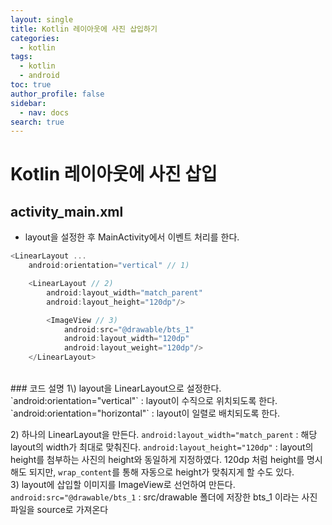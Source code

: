 ```yaml
---
layout: single
title: Kotlin 레이아웃에 사진 삽입하기
categories:
  - kotlin
tags:
  - kotlin
  - android
toc: true
author_profile: false
sidebar:
  - nav: docs
search: true
---
```

# Kotlin 레이아웃에 사진 삽입
## activity_main.xml
- layout을 설정한 후 MainActivity에서 이벤트 처리를 한다.
```kotlin
<LinearLayout ...
	android:orientation="vertical" // 1)

	<LinearLayout // 2)
		android:layout_width="match_parent"
		android:layout_height="120dp"/>

		<ImageView // 3)
			android:src="@drawable/bts_1"
			android:layout_width="120dp"
			android:layout_weight="120dp"/>
	</LinearLayout>
```
<br>
### 코드 설명
1\)
layout을 LinearLayout으로 설정한다.
`android:orientation="vertical"` : layout이 수직으로 위치되도록 한다.
`android:orientation="horizontal"` : layout이 일렬로 배치되도록 한다.
<br>

2\)
하나의 LinearLayout을 만든다.
`android:layout_width="match_parent` : 해당 layout의 width가 최대로 맞춰진다.
`android:layout_height="120dp"` : layout의 height를 첨부하는 사진의 height와 동일하게 지정하였다. 120dp 처럼 height를 명시해도 되지만, `wrap_content`를 통해 자동으로 height가 맞춰지게 할 수도 있다.
<br>
3\)
layout에 삽입할 이미지를 ImageView로 선언하여 만든다.
`android:src="@drawable/bts_1` : src/drawable 폴더에 저장한 bts_1 이라는 사진파일을 source로 가져온다